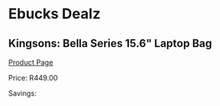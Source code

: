 
# Ebucks Dealz
## Kingsons: Bella Series 15.6" Laptop Bag
[Product Page](https://www.ebucks.com/web/shop/productSelected.do?prodId=642149042&catId=1158500560)

Price: R449.00

Savings: 


	